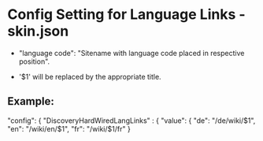 Config Setting for Language Links - skin.json
=============================================

* "language code": "Sitename with language code placed in respective position".

* '$1' will be replaced by the appropriate title.

## Example:

"config": {
    "DiscoveryHardWiredLangLinks" : {
        "value": {
            "de": "/de/wiki/$1",
            "en": "/wiki/en/$1",
            "fr": "/wiki/$1/fr"
        }